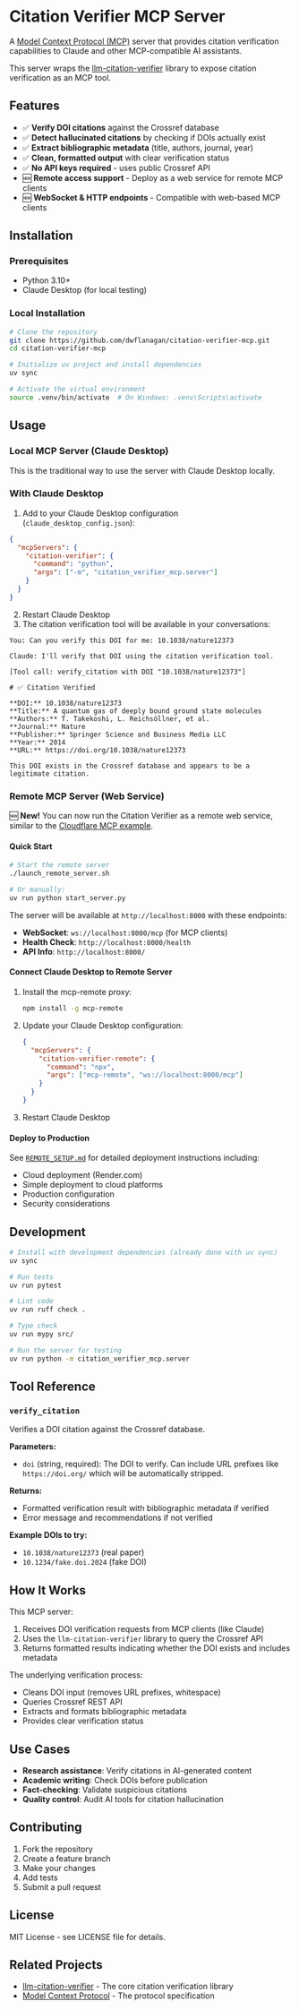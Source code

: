 # Citation Verifier MCP Server

A [Model Context Protocol (MCP)](https://modelcontextprotocol.io/) server that provides citation verification capabilities to Claude and other MCP-compatible AI assistants.

This server wraps the [llm-citation-verifier](https://github.com/dwflanagan/llm-citation-verifier) library to expose citation verification as an MCP tool.

## Features

- ✅ **Verify DOI citations** against the Crossref database
- ✅ **Detect hallucinated citations** by checking if DOIs actually exist
- ✅ **Extract bibliographic metadata** (title, authors, journal, year)
- ✅ **Clean, formatted output** with clear verification status
- ✅ **No API keys required** - uses public Crossref API
- 🆕 **Remote access support** - Deploy as a web service for remote MCP clients
- 🆕 **WebSocket & HTTP endpoints** - Compatible with web-based MCP clients

## Installation

### Prerequisites

- Python 3.10+
- Claude Desktop (for local testing)

### Local Installation

```bash
# Clone the repository
git clone https://github.com/dwflanagan/citation-verifier-mcp.git
cd citation-verifier-mcp

# Initialize uv project and install dependencies
uv sync

# Activate the virtual environment
source .venv/bin/activate  # On Windows: .venv\Scripts\activate
```

## Usage

### Local MCP Server (Claude Desktop)

This is the traditional way to use the server with Claude Desktop locally.

### With Claude Desktop

1. Add to your Claude Desktop configuration (`claude_desktop_config.json`):

```json
{
  "mcpServers": {
    "citation-verifier": {
      "command": "python",
      "args": ["-m", "citation_verifier_mcp.server"]
    }
  }
}
```

2. Restart Claude Desktop
3. The citation verification tool will be available in your conversations:

```
You: Can you verify this DOI for me: 10.1038/nature12373

Claude: I'll verify that DOI using the citation verification tool.

[Tool call: verify_citation with DOI "10.1038/nature12373"]

# ✅ Citation Verified

**DOI:** 10.1038/nature12373
**Title:** A quantum gas of deeply bound ground state molecules
**Authors:** T. Takekoshi, L. Reichsöllner, et al.
**Journal:** Nature
**Publisher:** Springer Science and Business Media LLC
**Year:** 2014
**URL:** https://doi.org/10.1038/nature12373

This DOI exists in the Crossref database and appears to be a legitimate citation.
```

### Remote MCP Server (Web Service)

🆕 **New!** You can now run the Citation Verifier as a remote web service, similar to the [Cloudflare MCP example](https://github.com/cloudflare/ai/tree/main/demos/remote-mcp-authless).

#### Quick Start

```bash
# Start the remote server
./launch_remote_server.sh

# Or manually:
uv run python start_server.py
```

The server will be available at `http://localhost:8000` with these endpoints:

- **WebSocket**: `ws://localhost:8000/mcp` (for MCP clients)
- **Health Check**: `http://localhost:8000/health`
- **API Info**: `http://localhost:8000/`

#### Connect Claude Desktop to Remote Server

1. Install the mcp-remote proxy:

   ```bash
   npm install -g mcp-remote
   ```

2. Update your Claude Desktop configuration:

   ```json
   {
     "mcpServers": {
       "citation-verifier-remote": {
         "command": "npx",
         "args": ["mcp-remote", "ws://localhost:8000/mcp"]
       }
     }
   }
   ```

3. Restart Claude Desktop

#### Deploy to Production

See [`REMOTE_SETUP.md`](./REMOTE_SETUP.md) for detailed deployment instructions including:

- Cloud deployment (Render.com)
- Simple deployment to cloud platforms
- Production configuration
- Security considerations

## Development

```bash
# Install with development dependencies (already done with uv sync)
uv sync

# Run tests
uv run pytest

# Lint code
uv run ruff check .

# Type check
uv run mypy src/

# Run the server for testing
uv run python -m citation_verifier_mcp.server
```

## Tool Reference

### `verify_citation`

Verifies a DOI citation against the Crossref database.

**Parameters:**

- `doi` (string, required): The DOI to verify. Can include URL prefixes like `https://doi.org/` which will be automatically stripped.

**Returns:**

- Formatted verification result with bibliographic metadata if verified
- Error message and recommendations if not verified

**Example DOIs to try:**

- `10.1038/nature12373` (real paper)
- `10.1234/fake.doi.2024` (fake DOI)

## How It Works

This MCP server:

1. Receives DOI verification requests from MCP clients (like Claude)
2. Uses the `llm-citation-verifier` library to query the Crossref API
3. Returns formatted results indicating whether the DOI exists and includes metadata

The underlying verification process:

- Cleans DOI input (removes URL prefixes, whitespace)
- Queries Crossref REST API
- Extracts and formats bibliographic metadata
- Provides clear verification status

## Use Cases

- **Research assistance**: Verify citations in AI-generated content
- **Academic writing**: Check DOIs before publication
- **Fact-checking**: Validate suspicious citations
- **Quality control**: Audit AI tools for citation hallucination

## Contributing

1. Fork the repository
2. Create a feature branch
3. Make your changes
4. Add tests
5. Submit a pull request

## License

MIT License - see LICENSE file for details.

## Related Projects

- [llm-citation-verifier](https://github.com/your-org/llm-citation-verifier) - The core citation verification library
- [Model Context Protocol](https://modelcontextprotocol.io/) - The protocol specification

